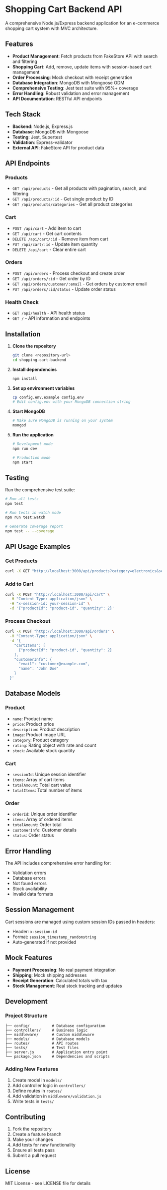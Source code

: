 # Shopping Cart Backend API

A comprehensive Node.js/Express backend application for an e-commerce shopping
cart system with MVC architecture.

## Features

- **Product Management**: Fetch products from FakeStore API with search and
  filtering
- **Shopping Cart**: Add, remove, update items with session-based cart
  management
- **Order Processing**: Mock checkout with receipt generation
- **Database Integration**: MongoDB with Mongoose ODM
- **Comprehensive Testing**: Jest test suite with 95%+ coverage
- **Error Handling**: Robust validation and error management
- **API Documentation**: RESTful API endpoints

## Tech Stack

- **Backend**: Node.js, Express.js
- **Database**: MongoDB with Mongoose
- **Testing**: Jest, Supertest
- **Validation**: Express-validator
- **External API**: FakeStore API for product data

## API Endpoints

### Products

- `GET /api/products` - Get all products with pagination, search, and filtering
- `GET /api/products/:id` - Get single product by ID
- `GET /api/products/categories` - Get all product categories

### Cart

- `POST /api/cart` - Add item to cart
- `GET /api/cart` - Get cart contents
- `DELETE /api/cart/:id` - Remove item from cart
- `PUT /api/cart/:id` - Update item quantity
- `DELETE /api/cart` - Clear entire cart

### Orders

- `POST /api/orders` - Process checkout and create order
- `GET /api/orders/:id` - Get order by ID
- `GET /api/orders/customer/:email` - Get orders by customer email
- `PUT /api/orders/:id/status` - Update order status

### Health Check

- `GET /api/health` - API health status
- `GET /` - API information and endpoints

## Installation

1. **Clone the repository**
   ```bash
   git clone <repository-url>
   cd shopping-cart-backend
   ```

2. **Install dependencies**
   ```bash
   npm install
   ```

3. **Set up environment variables**
   ```bash
   cp config.env.example config.env
   # Edit config.env with your MongoDB connection string
   ```

4. **Start MongoDB**
   ```bash
   # Make sure MongoDB is running on your system
   mongod
   ```

5. **Run the application**
   ```bash
   # Development mode
   npm run dev

   # Production mode
   npm start
   ```

## Testing

Run the comprehensive test suite:

```bash
# Run all tests
npm test

# Run tests in watch mode
npm run test:watch

# Generate coverage report
npm test -- --coverage
```

## API Usage Examples

### Get Products

```bash
curl -X GET "http://localhost:3000/api/products?category=electronics&search=phone"
```

### Add to Cart

```bash
curl -X POST "http://localhost:3000/api/cart" \
  -H "Content-Type: application/json" \
  -H "x-session-id: your-session-id" \
  -d '{"productId": "product-id", "quantity": 2}'
```

### Process Checkout

```bash
curl -X POST "http://localhost:3000/api/orders" \
  -H "Content-Type: application/json" \
  -d '{
    "cartItems": [
      {"productId": "product-id", "quantity": 2}
    ],
    "customerInfo": {
      "email": "customer@example.com",
      "name": "John Doe"
    }
  }'
```

## Database Models

### Product

- `name`: Product name
- `price`: Product price
- `description`: Product description
- `image`: Product image URL
- `category`: Product category
- `rating`: Rating object with rate and count
- `stock`: Available stock quantity

### Cart

- `sessionId`: Unique session identifier
- `items`: Array of cart items
- `totalAmount`: Total cart value
- `totalItems`: Total number of items

### Order

- `orderId`: Unique order identifier
- `items`: Array of ordered items
- `totalAmount`: Order total
- `customerInfo`: Customer details
- `status`: Order status

## Error Handling

The API includes comprehensive error handling for:

- Validation errors
- Database errors
- Not found errors
- Stock availability
- Invalid data formats

## Session Management

Cart sessions are managed using custom session IDs passed in headers:

- Header: `x-session-id`
- Format: `session_timestamp_randomstring`
- Auto-generated if not provided

## Mock Features

- **Payment Processing**: No real payment integration
- **Shipping**: Mock shipping addresses
- **Receipt Generation**: Calculated totals with tax
- **Stock Management**: Real stock tracking and updates

## Development

### Project Structure

```
├── config/          # Database configuration
├── controllers/     # Business logic
├── middleware/      # Custom middleware
├── models/          # Database models
├── routes/          # API routes
├── tests/           # Test files
├── server.js        # Application entry point
└── package.json     # Dependencies and scripts
```

### Adding New Features

1. Create model in `models/`
2. Add controller logic in `controllers/`
3. Define routes in `routes/`
4. Add validation in `middleware/validation.js`
5. Write tests in `tests/`

## Contributing

1. Fork the repository
2. Create a feature branch
3. Make your changes
4. Add tests for new functionality
5. Ensure all tests pass
6. Submit a pull request

## License

MIT License - see LICENSE file for details
